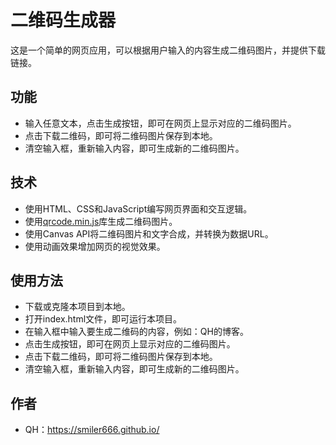 # 二维码生成器

这是一个简单的网页应用，可以根据用户输入的内容生成二维码图片，并提供下载链接。

## 功能

- 输入任意文本，点击生成按钮，即可在网页上显示对应的二维码图片。
- 点击下载二维码，即可将二维码图片保存到本地。
- 清空输入框，重新输入内容，即可生成新的二维码图片。

## 技术

- 使用HTML、CSS和JavaScript编写网页界面和交互逻辑。
- 使用[qrcode.min.js](https://github.com/davidshimjs/qrcodejs)库生成二维码图片。
- 使用Canvas API将二维码图片和文字合成，并转换为数据URL。
- 使用动画效果增加网页的视觉效果。

## 使用方法

- 下载或克隆本项目到本地。
- 打开index.html文件，即可运行本项目。
- 在输入框中输入要生成二维码的内容，例如：QH的博客。
- 点击生成按钮，即可在网页上显示对应的二维码图片。
- 点击下载二维码，即可将二维码图片保存到本地。
- 清空输入框，重新输入内容，即可生成新的二维码图片。

## 作者

- QH：https://smiler666.github.io/
